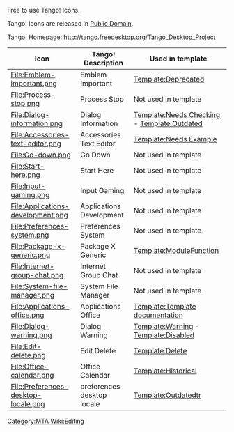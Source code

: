 Free to use Tango! Icons.

Tango! Icons are released in [Public Domain](http://en.wikipedia.org/wiki/Public_domain).

Tango! Homepage: <http://tango.freedesktop.org/Tango_Desktop_Project>

| Icon                                                                                        | Tango! Description         | Used in template                                                                                                          |
|---------------------------------------------------------------------------------------------|----------------------------|---------------------------------------------------------------------------------------------------------------------------|
| [<File:Emblem-important.png>](/docs/file-emblem-important.png.md "wikilink")                     | Emblem Important           | [Template:Deprecated](/docs/template-deprecated.md "wikilink")                                                                 |
| [<File:Process-stop.png>](/docs/file-process-stop.png.md "wikilink")                             | Process Stop               | Not used in template                                                                                                      |
| [<File:Dialog-information.png>](/docs/file-dialog-information.png.md "wikilink")                 | Dialog Information         | [Template:Needs Checking](/docs/template-needs_checking.md "wikilink") - [Template:Outdated](/docs/template-outdated.md "wikilink") |
| [<File:Accessories-text-editor.png>](/docs/file-accessories-text-editor.png.md "wikilink")       | Accessories Text Editor    | [Template:Needs Example](/docs/template-needs_example.md "wikilink")                                                           |
| [<File:Go-down.png>](/docs/file-go-down.png.md "wikilink")                                       | Go Down                    | Not used in template                                                                                                      |
| [<File:Start-here.png>](/docs/file-start-here.png.md "wikilink")                                 | Start Here                 | Not used in template                                                                                                      |
| [<File:Input-gaming.png>](/docs/file-input-gaming.png.md "wikilink")                             | Input Gaming               | Not used in template                                                                                                      |
| [<File:Applications-development.png>](/docs/file-applications-development.png.md "wikilink")     | Applications Development   | Not used in template                                                                                                      |
| [<File:Preferences-system.png>](/docs/file-preferences-system.png.md "wikilink")                 | Preferences System         | Not used in template                                                                                                      |
| [<File:Package-x-generic.png>](/docs/file-package-x-generic.png.md "wikilink")                   | Package X Generic          | [Template:ModuleFunction](/docs/template-modulefunction.md "wikilink")                                                         |
| [<File:Internet-group-chat.png>](/docs/file-internet-group-chat.png.md "wikilink")               | Internet Group Chat        | Not used in template                                                                                                      |
| [<File:System-file-manager.png>](/docs/file-system-file-manager.png.md "wikilink")               | System File Manager        | Not used in template                                                                                                      |
| [<File:Applications-office.png>](/docs/file-applications-office.png.md "wikilink")               | Applications Office        | [Template:Template documentation](/docs/template-template_documentation.md "wikilink")                                         |
| [<File:Dialog-warning.png>](/docs/file-dialog-warning.png.md "wikilink")                         | Dialog Warning             | [Template:Warning](/docs/template-warning.md "wikilink") - [Template:Disabled](/docs/template-disabled.md "wikilink")               |
| [<File:Edit-delete.png>](/docs/file-edit-delete.png.md "wikilink")                               | Edit Delete                | [Template:Delete](/docs/template-delete.md "wikilink")                                                                         |
| [<File:Office-calendar.png>](/docs/file-office-calendar.png.md "wikilink")                       | Office Calendar            | [Template:Historical](/docs/template-historical.md "wikilink")                                                                 |
| [<File:Preferences-desktop-locale.png>](/docs/file-preferences-desktop-locale.png.md "wikilink") | preferences desktop locale | [Template:Outdatedtr](/docs/template-outdatedtr.md "wikilink")                                                                 |

[Category:MTA Wiki:Editing](/docs/category-mta_wiki-editing.md "wikilink")
